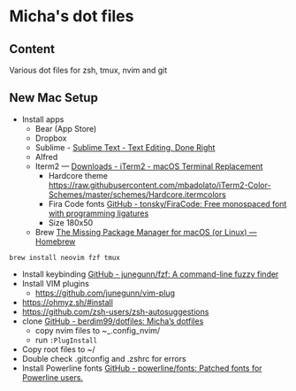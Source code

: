 # Micha's dot files

## Content
Various dot files for zsh, tmux, nvim and git

## New Mac Setup

* Install apps
	* Bear (App Store)
	* Dropbox
	* Sublime -  [Sublime Text - Text Editing, Done Right](https://www.sublimetext.com/)
	* Alfred
	* Iterm2 — [Downloads - iTerm2 - macOS Terminal Replacement](https://iterm2.com/downloads.html)
		* Hardcore theme https://raw.githubusercontent.com/mbadolato/iTerm2-Color-Schemes/master/schemes/Hardcore.itermcolors
		* Fira Code fonts [GitHub - tonsky/FiraCode: Free monospaced font with programming ligatures](https://github.com/tonsky/FiraCode)
		* Size 180x50
	* Brew [The Missing Package Manager for macOS (or Linux) — Homebrew](https://brew.sh/)

```shell
brew install neovim fzf tmux
```

* Install keybinding  [GitHub - junegunn/fzf: A command-line fuzzy finder](https://github.com/junegunn/fzf#using-homebrew)
* Install VIM plugins
	* https://github.com/junegunn/vim-plug
* https://ohmyz.sh/#install
* https://github.com/zsh-users/zsh-autosuggestions
* clone [GitHub - berdim99/dotfiles: Micha’s dotfiles](https://github.com/berdim99/dotfiles)
	* copy nvim files to ~_.config_nvim/
	* run `:PlugInstall` 
* Copy root files to ~/
* Double check .gitconfig and .zshrc for errors
* Install Powerline fonts [GitHub - powerline/fonts: Patched fonts for Powerline users.](https://github.com/powerline/fonts/)
